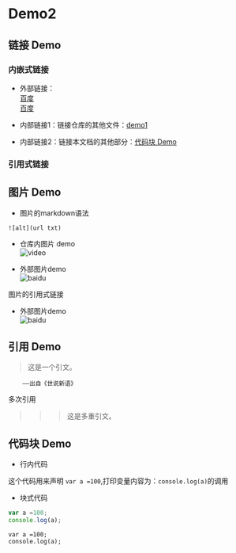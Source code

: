 # Demo2

## 链接 Demo

### 内嵌式链接
- 外部链接：  
[百度](http://www.baidu.com)  
[百度][baidu]
- 内部链接1：链接仓库的其他文件：[demo1](demo1.md)

- 内部链接2：链接本文档的其他部分：[代码块 Demo]
### 引用式链接


## 图片 Demo  

- 图片的markdown语法  

```
![alt](url txt)  
```


- 仓库内图片 demo  
![video](myMarkdown/video.png)


- 外部图片demo  
![baidu](https://timgsa.baidu.com/timg?image&quality=80&size=b9999_10000&sec=1563097958196&di=f6e18d79b997483f0efeaea2c95a9a49&imgtype=jpg&src=http%3A%2F%2Fimg2.imgtn.bdimg.com%2Fit%2Fu%3D511584937%2C2239801255%26fm%3D214%26gp%3D0.jpg "baidu logo")

图片的引用式链接
- 外部图片demo  
![baidu][baidu_logo]

## 引用 Demo


>这是一个引文。

		——出自《世说新语》

多次引用
>>>这是多重引文。

## 代码块 Demo

- 行内代码

这个代码用来声明 `var a =100`,打印变量内容为：`console.log(a)`的调用

- 块式代码

```javascript
var a =100;
console.log(a);
```


```
var a =100;
console.log(a);
```


















<!--- 下面是本文档中用到的链接 -->
[百度]:http://www.baidu.com
[baidu]:http://www.baidu.com
[demo1]:demo1.md
[代码块 Demo]:demo2.md#代码块-demo
[baidu_logo]:https://timgsa.baidu.com/timg?image&quality=80&size=b9999_10000&sec=1563097958196&di=f6e18d79b997483f0efeaea2c95a9a49&imgtype=jpg&src=http%3A%2F%2Fimg2.imgtn.bdimg.com%2Fit%2Fu%3D511584937%2C2239801255%26fm%3D214%26gp%3D0.jpg